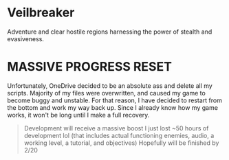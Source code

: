 # Veilbreaker
Adventure and clear hostile regions harnessing the power of stealth and evasiveness.

# MASSIVE PROGRESS RESET
Unfortunately, OneDrive decided to be an absolute ass and delete all my scripts. Majority of my files were overwritten, and caused my game to become buggy and unstable. For that reason, I have decided to restart from the bottom and work my way back up. Since I already know how my game works, it won't be long until I make a full recovery.

> Development will receive a massive boost
> I just lost ~50 hours of development lol (that includes actual functioning enemies, audio, a working level, a tutorial, and objectives)
> Hopefully will be finished by 2/20
